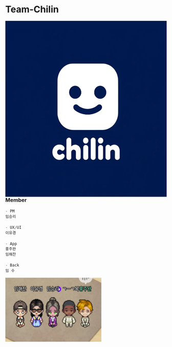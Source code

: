 # Team-Chilin
<img src="/profile/chilinProfile.png" width="550" height="550" align="right"/>

### Member

```js
- PM
임승리

- UX/UI
이유경 

- App 
홍주완
임해찬

- Back
임 수
```
<img src="/profile/zep.png" width="300" height="200" align="left"/>
